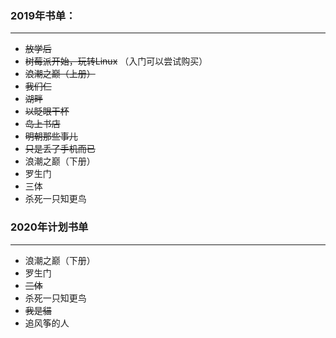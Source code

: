 ### 2019年书单：
------
 - ~~放学后~~
 - ~~树莓派开始，玩转Linux~~ （入门可以尝试购买）
 - ~~浪潮之巅（上册）~~
 - ~~我们仨~~
 - ~~湖畔~~
 - ~~以眨眼干杯~~
 - ~~岛上书店~~
 - ~~明朝那些事儿~~
 - ~~只是丢了手机而已~~
 - 浪潮之巅（下册）
 - 罗生门
 - 三体
 - 杀死一只知更鸟


### 2020年计划书单

------

 - 浪潮之巅（下册）
 - 罗生门
 - ~~三体~~
 - 杀死一只知更鸟
 - ~~我是貓~~
 - 追风筝的人
